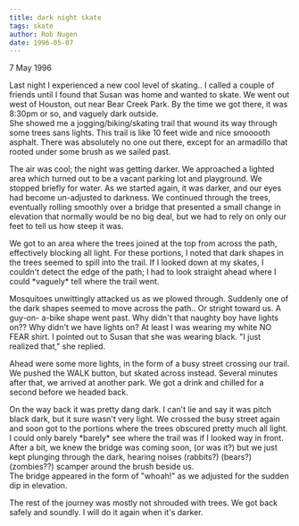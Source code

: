 ```yaml
---
title: dark night skate
tags: skate
author: Rob Nugen
date: 1996-05-07
---
```


<p class=date>7 May 1996</p>

<p>Last night I experienced a new cool level of skating..  I called a couple
of friends until I found that Susan was home and wanted to skate.  We went
out west of Houston, out near Bear Creek Park.  By the time we got there, it
was 8:30pm or so, and vaguely dark outside.
<br>She showed me a jogging/biking/skating trail that wound its way through some 
trees sans lights.   This trail is like 10 feet wide and nice smooooth asphalt.
There was absolutely no one out there, except for an armadillo that rooted
under some brush as we sailed past.</p>

<p>The air was cool; the night was getting darker.  We approached a lighted area
which turned out to be a vacant parking lot and playground.  We stopped briefly
for water.  As we started again, it was darker, and our eyes had become
un-adjusted to darkness.  We continued through the trees, eventually rolling
smoothly over a bridge that presented a small change in elevation that normally
would be no big deal, but we had to rely on only our feet to tell us how 
steep it was.</p>

<p>We got to an area where the trees joined at the top from across the path, 
effectively blocking all light.  For these portions, I noted that dark shapes
in the trees seemed to spill into the trail.  If I looked down at my skates, 
I couldn't detect the edge of the path; I had to look straight ahead where
I could *vaguely* tell where the trail went.</p>

<p>Mosquitoes unwittingly attacked us as we plowed through.  Suddenly one of the
dark shapes seemed to move across the path.. Or stright toward us.  A guy-on-
a-bike shape went past.  Why didn't that naughty boy have lights on??  Why
didn't we have lights on?  At least I was wearing my white NO FEAR shirt.
I pointed out to Susan that she was wearing black.  "I just realized that,"
she replied.</p>

<p>Ahead were some more lights, in the form of a busy street crossing our trail.
We pushed the WALK button, but skated across instead.   Several minutes after
that, we arrived at another park.  We got a drink and chilled for a second 
before we headed back.</p>

<p>On the way back it was pretty dang dark.  I can't lie and say it was pitch
black dark, but it sure wasn't very light.  We crossed the busy street again
and soon got to the portions where the trees obscured pretty much all light.
I could only barely *barely* see where the trail was if I looked way in 
front.  After a bit, we knew the bridge was coming soon, (or was it?) but
we just kept plunging through the dark, hearing noises (rabbits?) (bears?)
(zombies??) scamper around the brush beside us.
<br>
The bridge appeared in the form of "whoah!" as we adjusted for the sudden
dip in elevation.</p>

<p>The rest of the journey was mostly not shrouded with trees.  We got back
safely and soundly.   I will do it again when it's darker.</p>
